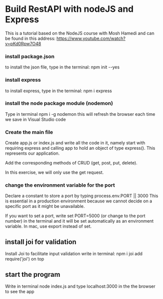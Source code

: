 # Build RestAPI with nodeJS and Express

This is a tutorial based on the NodeJS course with Mosh Hamedi and can be found in this address: https://www.youtube.com/watch?v=pKd0Rpw7O48

### install package.json

to install the json file, type in the terminal: npm init --yes

### install express

to install express, type in the terminal: npm i express

### install the node package module (nodemon)

Type in terminal npm i -g nodemon
this will refresh the browser each time we save in Visual Studio code

### Create the main file

Create app.js or index.js and write all the code in it, namely start with requiring express and calling app to hold an object of type express(). This represents our application.

Add the corresponding methods of CRUD (get, post, put, delete).

In this exercise, we will only use the get request.

### change the environment variable for the port

Declare a constant to store a port by typing process.env.PORT || 3000
This is essential in a production environment because we cannot decide on a specific port as it might be unavailable.

If you want to set a port, write set PORT=5000 (or change to the port number) in the terminal and it will be set automatically as an environment variable. In mac, use export instead of set.

## install joi for validation

Install Joi to facilitate input validation
write in terminal: npm i joi
add require('joi') on top

## start the program

Write in terminal node index.js and type localhost:3000 in the the browser to see the app
